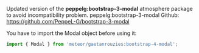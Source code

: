 Updated version of the **peppelg:bootstrap-3-modal** atmosphere package to avoid incompatibility problem.
peppelg:bootstrap-3-modal Github: https://github.com/PeppeL-G/bootstrap-3-modal

You have to import the Modal object before using it:
```javascript
import { Modal } from 'meteor/gaetanrouzies:bootstrap-4-modal';
```
